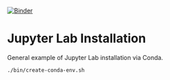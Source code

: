 [![Binder](https://mybinder.org/badge_logo.svg)](https://mybinder.org/v2/gh/brentjm/jupyterlab-installation.git/HEAD)

# Jupyter Lab Installation
General example of Jupyter Lab installation via Conda.

```
./bin/create-conda-env.sh
```

